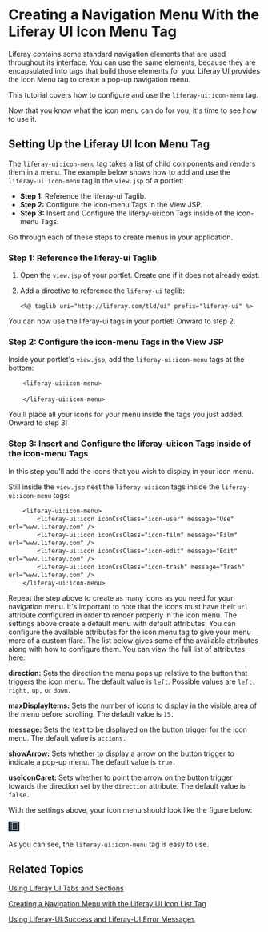# Creating a Navigation Menu With the Liferay UI Icon Menu Tag [](id=organizing-icons-with-the-liferay-ui-icon-menu-tag)

Liferay contains some standard navigation elements that are used throughout its
interface. You can use the same elements, because they are encapsulated into
tags that build those elements for you. Liferay UI provides the Icon Menu tag to
create a pop-up navigation menu. 

This tutorial covers how to configure and use the `liferay-ui:icon-menu` tag.

Now that you know what the icon menu can do for you, it's time to see how to use
it. 

## Setting Up the Liferay UI Icon Menu Tag [](id=setting-up-the-liferay-ui-icon-menu-tag)

The `liferay-ui:icon-menu` tag takes a list of child components and renders them
in a menu. The example below shows how to add and use the `liferay-ui:icon-menu` 
tag in the `view.jsp` of a portlet:

- **Step 1:** Reference the liferay-ui Taglib.
- **Step 2:** Configure the icon-menu Tags in the View JSP.
- **Step 3:** Insert and Configure the liferay-ui:icon Tags inside of the icon-menu Tags.
 	
Go through each of these steps to create menus in your application.

### Step 1: Reference the liferay-ui Taglib [](id=step-1-reference-the-liferay-ui-taglib)

1.  Open the `view.jsp` of your portlet. Create one if it does not already 
exist.

2.  Add a directive to reference the `liferay-ui` taglib:

        <%@ taglib uri="http://liferay.com/tld/ui" prefix="liferay-ui" %>

You can now use the liferay-ui tags in your portlet! Onward to step 2.

### Step 2: Configure the icon-menu Tags in the View JSP [](id=step-2-configure-the-icon-menu-tags-in-the-view-jsp)

Inside your portlet's `view.jsp`, add the `liferay-ui:icon-menu` tags at the
bottom:

        <liferay-ui:icon-menu>

        </liferay-ui:icon-menu>

You'll place all your icons for your menu inside the tags you just added.
Onward to step 3!

### Step 3: Insert and Configure the liferay-ui:icon Tags inside of the icon-menu Tags [](id=step-3-insert-and-configure-the-liferay-uiicon-tags-inside-of-the-icon-menu)

In this step you'll add the icons that you wish to display in your icon menu.

Still inside the `view.jsp` nest the `liferay-ui:icon` tags inside the 
`liferay-ui:icon-menu` tags:

        <liferay-ui:icon-menu>
            <liferay-ui:icon iconCssClass="icon-user" message="Use" url="www.liferay.com" />
            <liferay-ui:icon iconCssClass="icon-film" message="Film" url="www.liferay.com" />
            <liferay-ui:icon iconCssClass="icon-edit" message="Edit" url="www.liferay.com" />
            <liferay-ui:icon iconCssClass="icon-trash" message="Trash" url="www.liferay.com" />
        </liferay-ui:icon-menu>
 
Repeat the step above to create as many icons as you need for your navigation 
menu. It's important to note that the icons must have their `url` attribute 
configured in order to render properly in the icon menu. The settings above 
create a default menu with default attributes. You can configure the 
available attributes for the icon menu tag to give your menu more of a custom 
flare. The list below gives some of the available attributes along with how to 
configure them. You can view the full list of attributes [here](http://docs.liferay.com/portal/6.2/taglibs/liferay-ui/icon-menu.html). 

**direction:** Sets the direction the menu pops up relative to the button that 
triggers the icon menu. The default value is `left`. Possible values are `left,`
`right,` `up,` or `down.`

**maxDisplayItems:** Sets the number of icons to display in the visible area of
the menu before scrolling. The default value is `15.`

**message:** Sets the text to be displayed on the button trigger for the icon
menu. The default value is `actions.`

**showArrow:** Sets whether to display a arrow on the button trigger to indicate
a pop-up menu. The default value is `true.`

**useIconCaret:** Sets whether to point the arrow on the button trigger towards
the direction set by the `direction` attribute. The default value is `false.`

With the settings above, your icon menu should look like the figure below:

![Figure 1: Setting up an icon menu is a piece of cake.](../../images/icon-menu.png)

As you can see, the `liferay-ui:icon-menu` tag is easy to use.

## Related Topics [](id=related-topics)

 [Using Liferay UI Tabs and Sections](/develop/tutorials/-/knowledge_base/6-2/using-liferay-ui-tabs-and-sections)
 
 [Creating a Navigation Menu with the Liferay UI Icon List Tag](/develop/tutorials/-/knowledge_base/6-2/creating-a-navigation-menu-with-the-liferay-uiicon-list-tag)
 
 [Using Liferay-UI:Success and Liferay-UI:Error Messages](/develop/tutorials/-/knowledge_base/6-2/using-liferay-uisuccess-and-liferay-uierror-message)

